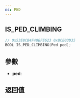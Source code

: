 ```yaml
---
ns: PED
---
```

## IS_PED_CLIMBING

```c
// 0x53E8CB4F48BFE623 0xBCE03D35
BOOL IS_PED_CLIMBING(Ped ped);
```


## 參數
* **ped**: 

## 返回值
